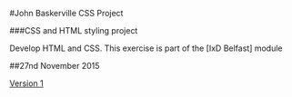 #John Baskerville CSS Project

###CSS and HTML styling project

Develop HTML and CSS. This exercise is part of the [IxD Belfast] module

##27nd November 2015

<a href="baskerville-css-excerise-master/baskerville.html">Version 1</a>